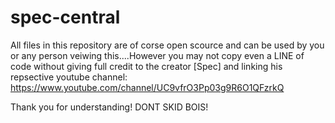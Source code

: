 # spec-central

All files in this repository are of corse open scource and can be used by you or any person
veiwing this....However you may not copy even a LINE of code without giving full credit to 
the creator [Spec] and linking his repsective youtube channel: https://www.youtube.com/channel/UC9vfrO3Pp03g9R6O1QFzrkQ

Thank you for understanding! DONT SKID BOIS!
